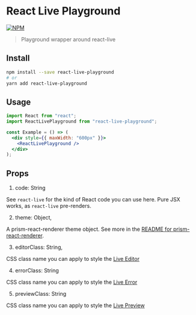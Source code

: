 # React Live Playground

[![NPM](https://img.shields.io/npm/v/react-live-playground.svg)](https://www.npmjs.com/package/react-live-playground)

> Playground wrapper around react-live

## Install

```bash
npm install --save react-live-playground
# or
yarn add react-live-playground
```

## Usage

```jsx
import React from "react";
import ReactLivePlayground from "react-live-playground";

const Example = () => (
  <div style={{ maxWidth: "600px" }}>
    <ReactLivePlayground />
  </div>
);
```

## Props

1. code: String

See `react-live` for the kind of React code you can use here. Pure JSX works, as `react-live` pre-renders.

2. theme: Object,

A prism-react-renderer theme object. See more in the [README for prism-react-renderer](https://github.com/FormidableLabs/prism-react-renderer#theming).

3. editorClass: String,

CSS class name you can apply to style the [Live Editor](https://github.com/FormidableLabs/react-live#liveeditor-)

4. errorClass: String

CSS class name you can apply to style the [Live Error](https://github.com/FormidableLabs/react-live#liveerror-)

5. previewClass: String

CSS class name you can apply to style the [Live Preview](https://github.com/FormidableLabs/react-live#livepreview-)
